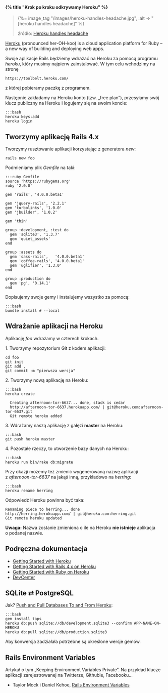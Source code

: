 #### {% title "Krok po kroku odkrywamy Heroku" %}

<blockquote>
 <p>
  {%= image_tag "/images/heroku-handles-headache.jpg", :alt => "[heroku handles headache]" %}
 </p>
 <p class="author">źródło: <a href="http://robots.thoughtbot.com/post/159805997/heroku-wearing-suspenders">Heroku handles headache</a></p>
</blockquote>

[Heroku](http://heroku.com/) (pronounced her-OH-koo) is a cloud application platform for
Ruby – a new way of building and deploying web apps.

Swoje aplikacje Rails będziemy wdrażać na Heroku za pomocą programu *heroku*,
który musimy najpierw zainstalować. W tym celu wchodzimy
na stronę

    https://toolbelt.heroku.com/

z której pobieramy paczkę z programem.

Następnie zakładamy na Heroku konto (tzw. „free plan”),
przesyłamy swój klucz publiczny na Heroku
i logujemy się na swoim koncie:

    :::bash
    heroku keys:add
    heroku login


## Tworzymy aplikację Rails 4.x

Tworzymy rusztowanie aplikacji korzystając z generatora *new*:

    rails new foo

Podmieniamy plik *Gemfile* na taki:

    :::ruby Gemfile
    source 'https://rubygems.org'
    ruby '2.0.0'

    gem 'rails', '4.0.0.beta1'

    gem 'jquery-rails', '2.2.1'
    gem 'turbolinks', '1.0.0'
    gem 'jbuilder', '1.0.2'

    gem 'thin'

    group :development, :test do
      gem 'sqlite3', '1.3.7'
      gem 'quiet_assets'
    end

    group :assets do
      gem 'sass-rails',   '4.0.0.beta1'
      gem 'coffee-rails', '4.0.0.beta1'
      gem 'uglifier', '1.3.0'
    end

    group :production do
      gem 'pg', '0.14.1'
    end

Dopisujemy swoje gemy i instalujemy wszystko za pomocą:

    :::bash
    bundle install # --local


## Wdrażanie aplikacji na Heroku

Aplikację *foo* wdrażamy w czterech krokach.

1\. Tworzymy repozytorium Git z kodem aplikacji:

    cd foo
    git init
    git add .
    git commit -m "pierwsza wersja"

2\. Tworzymy nową aplikację na Heroku:

    :::bash
    heroku create

      Creating afternoon-tor-6637... done, stack is cedar
      http://afternoon-tor-6637.herokuapp.com/ | git@heroku.com:afternoon-tor-6637.git
      Git remote heroku added

3\. Wdrażamy naszą aplikację z gałęzi **master** na Heroku:

    :::bash
    git push heroku master

4\. Pozostałe rzeczy, to utworzenie bazy danych na Heroku:

    :::bash
    heroku run bin/rake db:migrate

Przy okazji możemy też zmienić wygenerowaną nazwę aplikacji
z *afternoon-tor-6637* na jakąś inną, przykładowo na *herring*:

    :::bash
    heroku rename herring

Odpowiedź Heroku powinna być taka:

    Renaming piece to herring... done
    http://herring.herokuapp.com/ | git@heroku.com:herring.git
    Git remote heroku updated

**Uwaga:** Nazwa zostanie zmieniona o ile na Heroku **nie istnieje**
aplikacja o podanej nazwie.


## Podręczna dokumentacja

* [Getting Started with Heroku](https://devcenter.heroku.com/articles/quickstart)
* [Getting Started with Rails 4.x on Heroku](https://devcenter.heroku.com/articles/rails4)
* [Getting Started with Ruby on Heroku](https://devcenter.heroku.com/articles/ruby)
* [DevCenter](http://devcenter.heroku.com/)


## SQLite ⇄ PostgreSQL

Jak? [Push and Pull Databases To and From Heroku](http://blog.heroku.com/archives/2009/3/18/push_and_pull_databases_to_and_from_heroku/):

    :::bash
    gem install taps
    heroku db:push sqlite://db/development.sqlite3 --confirm APP-NAME-ON-HEROKU
    heroku db:pull sqlite://db/production.sqlite3

Aby konwersja zadziałała potrzebne są określone wersje gemów.


## Rails Environment Variables

Artykuł o tym „Keeping Environment Variables Private”. Na przykład
klucze aplikacji zarejestrowanej na Twitterze, Githubie, Facebooku…

* Taylor Mock i Daniel Kehoe,
  [Rails Environment Variables](http://railsapps.github.com/rails-environment-variables.html)

<!--

# TODO

## Kilka kont na heroku (newsletter, 01.2011)

Many of us have multiple Heroku accounts - one for personal projects,
one for work (or for each client, in some cases). Our very own David
Dollar wrote the
[heroku-accounts](https://github.com/ddollar/heroku-accounts)
plugin to help ease switching between them. No more shell scripts to
switch symbolic links! (What, you didn't do that? Guess it was just
me, then.)


# Bardziej realistyczny przykład „workflow”

Dla przykładowej aplikacji Rails o nazwie „Znajomi” rozważmy taki scenariusz:


{%= image_tag "/images/development-production.png", :alt => "[Heroku handles production]" %}

Nowa aplikacja:

    rails new znajomi
    cd znajomi
    ... edycja Gemfile – development: nifty-generators ...
    bundle install --path=HOME/.gems
    rails generate nifty:layout
    rails generate nifty:scaffold connection login:string github:string www:string
    bundle install  # mocha
    rake db:migrate
    rm public/index.html
    ... edycja config/routes.rb – ustawiamy :root na connections#index ...
    rails server -p 3000

Jeśli wszystko działa, to:

    git init
    git add .
    git commit -m "pierwsza wrzutka"
    cd ..
    git clone --bare znajomi znajomi.git
    cd znajomi.git ; git gc ; cd ..
    scp -r znajomi.git wbzyl@sigma.ug.edu.pl:public_git/
    rm -r znajomi znajomi.git       # dla początkujących mv ..gdzieś tam na przechowanie
    git clone wbzyl@sigma.ug.edu.pl:public_git/znajomi.git
    cd znajomi
    ... bundler, migracja ...
    git tag v1.0
    git checkout -b production
    git checkout master           # w zasadzie niepotrzebne
    git push
    git push origin production

Zmieniamy kolor tła na gałęziach:

    git checkout production
    ... edycja public/stylesheets/application.css – zielony #97d077 ...
    git add .
    git commit -m "production: zielony kolor tła"
    git push
    git checkout master
    ... edycja public/stylesheets/application.css – żółty #ffe599 ...
    git add .
    git commit -m "production: żółty kolor tła"
    git push

Heroku – production:

    heroku create znajomi
    Creating znajomi... done
    http://znajomi.heroku.com/ | git@heroku.com:znajomi.git
    ? Git remote heroku added

Od razu poprawiamy w *.git/config*, to co zostało dopisane przez to polecenie:

    [remote "heroku"]
	url = git@heroku.com:znajomi.git
	fetch = +refs/heads/*:refs/remotes/heroku/*

na:

    [remote "production"]
	url = git@heroku.com:znajomi.git
	fetch = +refs/heads/*:refs/remotes/heroku/*

Wdrażamy gałąź production na *http://znajomi.heroku.com*:

    git push production production:master

Zobacz też [Deploying with Git](http://devcenter.heroku.com/articles/git).

Migrujemy:

    heroku rake db:migrate --app znajomi

Sprawdzamy jak to działa na heroku:

    http://znajomi.heroku.com


## Istotna uwaga!

Powyżej przyjęliśmy pewne konwencje. Teraz powinniśmy się jakoś
zabezpieczyć przed błędem omyłkowego wdrożenia kodu
z gałęzi master na Heroku.

Pomocne może być przygotowanie dwóch zadań rake:

    rake sigma:push
    rake heroku:push

i używanie ich zamiast poleceń git.

W tym celu dopiszemy do pliku *Rakefile*:

    :::ruby
    namespace "sigma" do
      desc "Push zmiany w repo na Sigmę"
      task "push" do
        system("git", "push")
      end
    end

    namespace "heroku" do
      desc "Push zmiany na gałęzi production na Heroku"
      task "push" do
        system("git", "push", "production", "production:master")
      end
    end

-->
